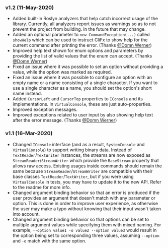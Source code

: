 ### v1.2 (11-May-2020)

- Added built-in Roslyn analyzers that help catch incorrect usage of the library. Currently, all analyzers report issues as warnings so as to not prevent the project from building. In the future that may change.
- Added an optional parameter to `new CommandException(...)` called `showHelp` which can be used to instruct CliFx to show help for the current command after printing the error. (Thanks [@Domn Werner](https://github.com/domn1995))
- Improved help text shown for enum options and parameters by providing the list of valid values that the enum can accept. (Thanks [@Domn Werner](https://github.com/domn1995))
- Fixed an issue where it was possible to set an option without providing a value, while the option was marked as required.
- Fixed an issue where it was possible to configure an option with an empty name or a name consisting of a single character. If you want to use a single character as a name, you should set the option's short name instead.
- Added `CursorLeft` and `CursorTop` properties to `IConsole` and its implementations. In `VirtualConsole`, these are just auto-properties.
- Improved exception messages.
- Improved exceptions related to user input by also showing help text after the error message. (Thanks [@Domn Werner](https://github.com/domn1995))

### v1.1 (16-Mar-2020)

- Changed `IConsole` interface (and as a result, `SystemConsole` and `VirtualConsole`) to support writing binary data. Instead of `TextReader`/`TextWriter` instances, the streams are now exposed as `StreamReader`/`StreamWriter` which provide the `BaseStream` property that allows raw access. Existing usages inside commands should remain the same because `StreamReader`/`StreamWriter` are compatible with their base classes `TextReader`/`TextWriter`, but if you were using `VirtualConsole` in tests, you may have to update it to the new API. Refer to the readme for more info.
- Changed argument binding behavior so that an error is produced if the user provides an argument that doesn't match with any parameter or option. This is done in order to improve user experience, as otherwise the user may make a typo without knowing that their input wasn't taken into account.
- Changed argument binding behavior so that options can be set to multiple argument values while specifying them with mixed naming. For example, `--option value1 -o value2 --option value3` would result in the option being set to corresponding three values, assuming `--option` and `-o` match with the same option.
